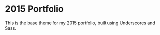 

2015 Portfolio
===

This is the base theme for my 2015 portfolio, built using Underscores and Sass.
